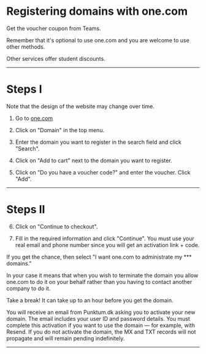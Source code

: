 # Registering domains with one.com

Get the voucher coupon from Teams. 

Remember that it's optional to use one.com and you are welcome to use other methods. 

Other services offer student discounts. 


---

# Steps I

Note that the design of the website may change over time.

1. Go to [one.com](https://www.one.com/en/)

2. Click on "Domain" in the top menu.

3. Enter the domain you want to register in the search field and click "Search".

4. Click on "Add to cart" next to the domain you want to register.

5. Click on "Do you have a voucher code?" and enter the voucher. Click "Add".

---

# Steps II

6. Click on "Continue to checkout".

7. Fill in the required information and click "Continue". You must use your real email and phone number since you will get an activation link + code. 

If you get the chance, then select "I want one.com to administrate my *** domains." 

In your case it means that when you wish to terminate the domain you allow one.com to do it on your behalf rather than you having to contact another company to do it.

Take a break! It can take up to an hour before you get the domain. 

You will receive an email from Punktum.dk asking you to activate your new domain. The email includes your user ID and password details.
You must complete this activation if you want to use the domain — for example, with Resend. If you do not activate the domain, the MX and TXT records will not propagate and will remain pending indefinitely.

---